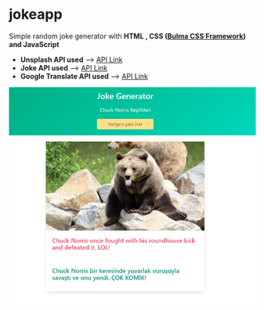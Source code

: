 # jokeapp
Simple random joke generator with **HTML , CSS ([Bulma CSS Framework](https://bulma.io/)) and JavaScript**

- **Unsplash API used** --> [API Link](https://unsplash.com/developers)
- **Joke API used** --> [API Link](https://api.chucknorris.io/)
- **Google Translate API used** --> [API Link](https://cloud.google.com/translate)

<img src="jokeapp.png">
